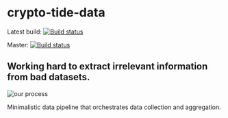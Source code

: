 # crypto-tide-data

Latest build: [![Build status](https://ci.appveyor.com/api/projects/status/h0y7963jetpviwi8?svg=true)](https://ci.appveyor.com/project/SerbanOprea32686/data-collection)

Master: [![Build status](https://ci.appveyor.com/api/projects/status/h0y7963jetpviwi8/branch/master?svg=true)](https://ci.appveyor.com/project/SerbanOprea32686/data-collection/branch/master)

## Working hard to extract irrelevant information from bad datasets.
![our process](https://media.giphy.com/media/fQr48EYTVWW52/giphy.gif)

Minimalistic data pipeline that orchestrates data collection and aggregation.
